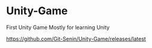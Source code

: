 # Unity-Game

First Unity Game
Mostly for learning Unity

https://github.com/Git-Senin/Unity-Game/releases/latest
